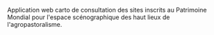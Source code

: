 Application web carto de consultation des sites inscrits au Patrimoine Mondial pour l'espace scénographique des haut lieux de l'agropastoralisme.
